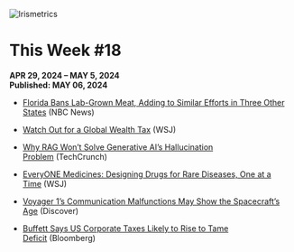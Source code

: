 ![Irismetrics](https://github.com/MLiserb/Public_articles/assets/144083324/66921037-4b11-4dbd-857a-cb8db81741b7)

# This Week #18
**APR 29, 2024 – MAY 5, 2024**
<br>**Published: MAY 06, 2024**

- [Florida Bans Lab-Grown Meat, Adding to Similar Efforts in Three Other States](https://www.nbcnews.com/science/science-news/florida-bans-lab-grown-meat-adding-similar-efforts-four-states-rcna150386) (NBC News)
    
- [Watch Out for a Global Wealth Tax](https://www.wsj.com/articles/watch-out-for-a-global-wealth-tax-biden-yellen-g20-edad11a2?st=de06n02w6j6h0k3&reflink=article_copyURL_share) (WSJ)
    
- [Why RAG Won’t Solve Generative AI’s Hallucination Problem](https://techcrunch.com/2024/05/04/why-rag-wont-solve-generative-ais-hallucination-problem/) (TechCrunch)
    
- [EveryONE Medicines: Designing Drugs for Rare Diseases, One at a Time](https://www.wsj.com/articles/everyone-medicines-designing-drugs-for-rare-diseases-one-at-a-time-a6f98afc) (WSJ)
    
- [Voyager 1’s Communication Malfunctions May Show the Spacecraft’s Age](https://www.discovermagazine.com/the-sciences/voyager-1s-communication-malfunctions-may-show-the-spacecrafts-age) (Discover)
    
- [Buffett Says US Corporate Taxes Likely to Rise to Tame Deficit](https://www.bloomberg.com/news/articles/2024-05-04/buffett-says-us-corporate-taxes-likely-to-rise-to-tame-deficit?srnd=homepage-americas) (Bloomberg)


